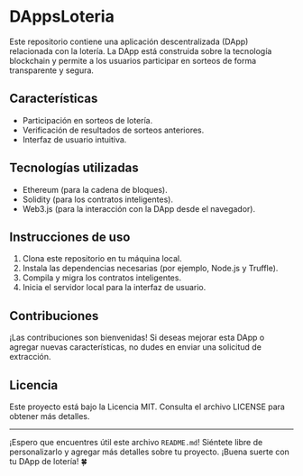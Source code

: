 # DAppsLoteria

Este repositorio contiene una aplicación descentralizada (DApp) relacionada con la lotería. La DApp está construida sobre la tecnología blockchain y permite a los usuarios participar en sorteos de forma transparente y segura.

## Características

- Participación en sorteos de lotería.
- Verificación de resultados de sorteos anteriores.
- Interfaz de usuario intuitiva.

## Tecnologías utilizadas

- Ethereum (para la cadena de bloques).
- Solidity (para los contratos inteligentes).
- Web3.js (para la interacción con la DApp desde el navegador).

## Instrucciones de uso

1. Clona este repositorio en tu máquina local.
2. Instala las dependencias necesarias (por ejemplo, Node.js y Truffle).
3. Compila y migra los contratos inteligentes.
4. Inicia el servidor local para la interfaz de usuario.

## Contribuciones

¡Las contribuciones son bienvenidas! Si deseas mejorar esta DApp o agregar nuevas características, no dudes en enviar una solicitud de extracción.

## Licencia

Este proyecto está bajo la Licencia MIT. Consulta el archivo LICENSE para obtener más detalles.

---

¡Espero que encuentres útil este archivo `README.md`! Siéntete libre de personalizarlo y agregar más detalles sobre tu proyecto. ¡Buena suerte con tu DApp de lotería! 🍀
